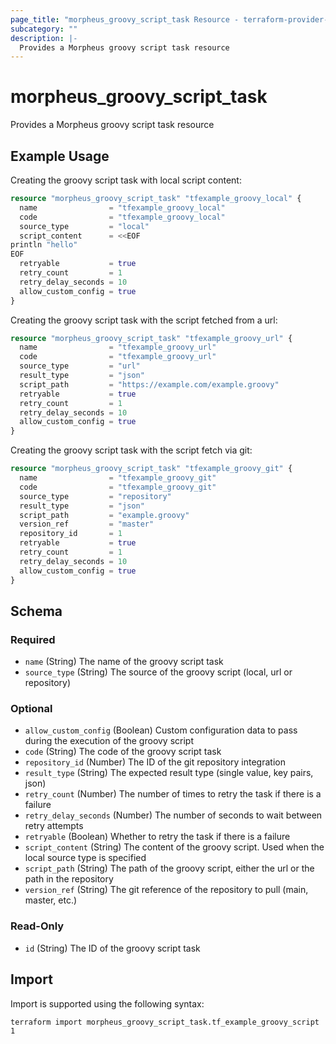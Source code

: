 ```yaml
---
page_title: "morpheus_groovy_script_task Resource - terraform-provider-morpheus"
subcategory: ""
description: |-
  Provides a Morpheus groovy script task resource
---
```


# morpheus_groovy_script_task

Provides a Morpheus groovy script task resource

## Example Usage

Creating the groovy script task with local script content:

```terraform
resource "morpheus_groovy_script_task" "tfexample_groovy_local" {
  name                = "tfexample_groovy_local"
  code                = "tfexample_groovy_local"
  source_type         = "local"
  script_content      = <<EOF
println "hello"
EOF
  retryable           = true
  retry_count         = 1
  retry_delay_seconds = 10
  allow_custom_config = true
}
```

Creating the groovy script task with the script fetched from a url:

```terraform
resource "morpheus_groovy_script_task" "tfexample_groovy_url" {
  name                = "tfexample_groovy_url"
  code                = "tfexample_groovy_url"
  source_type         = "url"
  result_type         = "json"
  script_path         = "https://example.com/example.groovy"
  retryable           = true
  retry_count         = 1
  retry_delay_seconds = 10
  allow_custom_config = true
}
```

Creating the groovy script task with the script fetch via git:

```terraform
resource "morpheus_groovy_script_task" "tfexample_groovy_git" {
  name                = "tfexample_groovy_git"
  code                = "tfexample_groovy_git"
  source_type         = "repository"
  result_type         = "json"
  script_path         = "example.groovy"
  version_ref         = "master"
  repository_id       = 1
  retryable           = true
  retry_count         = 1
  retry_delay_seconds = 10
  allow_custom_config = true
}
```

<!-- schema generated by tfplugindocs -->
## Schema

### Required

- `name` (String) The name of the groovy script task
- `source_type` (String) The source of the groovy script (local, url or repository)

### Optional

- `allow_custom_config` (Boolean) Custom configuration data to pass during the execution of the groovy script
- `code` (String) The code of the groovy script task
- `repository_id` (Number) The ID of the git repository integration
- `result_type` (String) The expected result type (single value, key pairs, json)
- `retry_count` (Number) The number of times to retry the task if there is a failure
- `retry_delay_seconds` (Number) The number of seconds to wait between retry attempts
- `retryable` (Boolean) Whether to retry the task if there is a failure
- `script_content` (String) The content of the groovy script. Used when the local source type is specified
- `script_path` (String) The path of the groovy script, either the url or the path in the repository
- `version_ref` (String) The git reference of the repository to pull (main, master, etc.)

### Read-Only

- `id` (String) The ID of the groovy script task

## Import

Import is supported using the following syntax:

```shell
terraform import morpheus_groovy_script_task.tf_example_groovy_script 1
```
